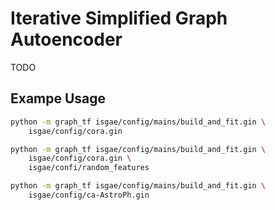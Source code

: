 # Iterative Simplified Graph Autoencoder

TODO

## Exampe Usage

```bash
python -m graph_tf isgae/config/mains/build_and_fit.gin \
    isgae/config/cora.gin

python -m graph_tf isgae/config/mains/build_and_fit.gin \
    isgae/config/cora.gin \
    isgae/confi/random_features

python -m graph_tf isgae/config/mains/build_and_fit.gin \
    isgae/config/ca-AstroPh.gin

```
